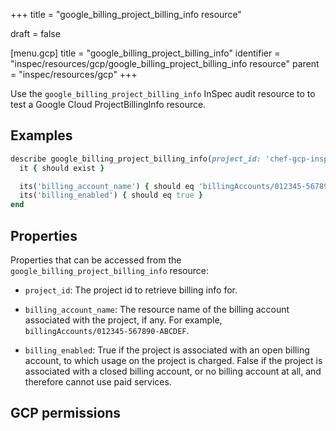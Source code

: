 +++
title = "google_billing_project_billing_info resource"

draft = false


[menu.gcp]
title = "google_billing_project_billing_info"
identifier = "inspec/resources/gcp/google_billing_project_billing_info resource"
parent = "inspec/resources/gcp"
+++

Use the `google_billing_project_billing_info` InSpec audit resource to to test a Google Cloud ProjectBillingInfo resource.

## Examples

```ruby
describe google_billing_project_billing_info(project_id: 'chef-gcp-inspec') do
  it { should exist }

  its('billing_account_name') { should eq 'billingAccounts/012345-567890-ABCDEF' }
  its('billing_enabled') { should eq true }
end
```

## Properties

Properties that can be accessed from the `google_billing_project_billing_info` resource:


  * `project_id`: The project id to retrieve billing info for.

  * `billing_account_name`: The resource name of the billing account associated with the project, if any. For example, `billingAccounts/012345-567890-ABCDEF`.

  * `billing_enabled`: True if the project is associated with an open billing account, to which usage on the project is charged. False if the project is associated with a closed billing account, or no billing account at all, and therefore cannot use paid services.


## GCP permissions
